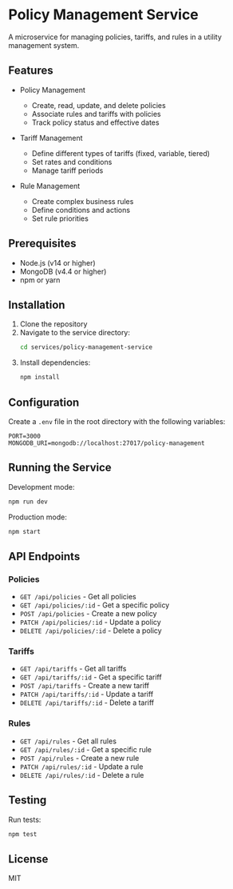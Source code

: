 # Policy Management Service

A microservice for managing policies, tariffs, and rules in a utility management system.

## Features

- Policy Management
  - Create, read, update, and delete policies
  - Associate rules and tariffs with policies
  - Track policy status and effective dates

- Tariff Management
  - Define different types of tariffs (fixed, variable, tiered)
  - Set rates and conditions
  - Manage tariff periods

- Rule Management
  - Create complex business rules
  - Define conditions and actions
  - Set rule priorities

## Prerequisites

- Node.js (v14 or higher)
- MongoDB (v4.4 or higher)
- npm or yarn

## Installation

1. Clone the repository
2. Navigate to the service directory:
   ```bash
   cd services/policy-management-service
   ```
3. Install dependencies:
   ```bash
   npm install
   ```

## Configuration

Create a `.env` file in the root directory with the following variables:

```env
PORT=3000
MONGODB_URI=mongodb://localhost:27017/policy-management
```

## Running the Service

Development mode:
```bash
npm run dev
```

Production mode:
```bash
npm start
```

## API Endpoints

### Policies
- `GET /api/policies` - Get all policies
- `GET /api/policies/:id` - Get a specific policy
- `POST /api/policies` - Create a new policy
- `PATCH /api/policies/:id` - Update a policy
- `DELETE /api/policies/:id` - Delete a policy

### Tariffs
- `GET /api/tariffs` - Get all tariffs
- `GET /api/tariffs/:id` - Get a specific tariff
- `POST /api/tariffs` - Create a new tariff
- `PATCH /api/tariffs/:id` - Update a tariff
- `DELETE /api/tariffs/:id` - Delete a tariff

### Rules
- `GET /api/rules` - Get all rules
- `GET /api/rules/:id` - Get a specific rule
- `POST /api/rules` - Create a new rule
- `PATCH /api/rules/:id` - Update a rule
- `DELETE /api/rules/:id` - Delete a rule

## Testing

Run tests:
```bash
npm test
```

## License

MIT 